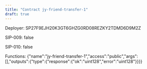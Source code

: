 ```yaml
---
title: "Contract jy-friend-transfer-1"
draft: true
---
```

Deployer: SP27F9EJH20K3GT6GHZG0RD08REZKY2TDMD6D9M2Z

SIP-009: false

SIP-010: false

Functions:
{"name":"jy-friend-transfer-1","access":"public","args":[],"outputs":{"type":{"response":{"ok":"uint128","error":"uint128"}}}}
